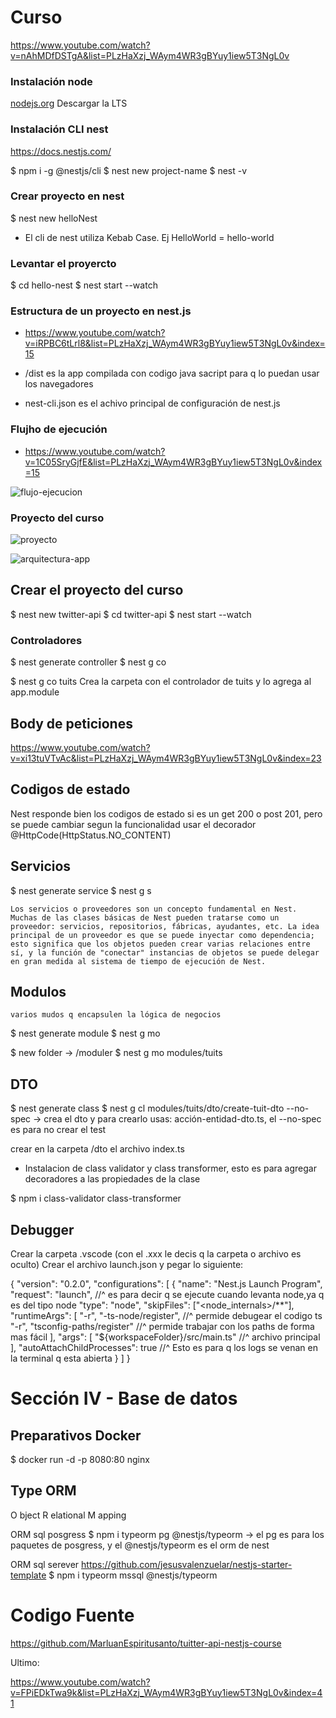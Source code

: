 # Curso

https://www.youtube.com/watch?v=nAhMDfDSTgA&list=PLzHaXzj_WAym4WR3gBYuy1iew5T3NgL0v

### Instalación node

[nodejs.org](https://nodejs.org/en)
Descargar la LTS

### Instalación CLI nest

https://docs.nestjs.com/


$ npm i -g @nestjs/cli
$ nest new project-name
$ nest -v

### Crear proyecto en nest

$ nest new helloNest

* El cli de nest utiliza Kebab Case. Ej HelloWorld = hello-world

### Levantar el proyercto

$ cd hello-nest
$ nest start --watch


### Estructura de un proyecto en nest.js
- https://www.youtube.com/watch?v=iRPBC6tLrl8&list=PLzHaXzj_WAym4WR3gBYuy1iew5T3NgL0v&index=15

* /dist es la app compilada con codigo java sacript para q lo puedan usar los navegadores

* nest-cli.json es el achivo principal de configuración de nest.js


### Flujho de ejecución 
- https://www.youtube.com/watch?v=1C05SryGjfE&list=PLzHaXzj_WAym4WR3gBYuy1iew5T3NgL0v&index=15

![flujo-ejecucion](/flujo-ejecucion.png "flujo-ejecucion")

    

### Proyecto del curso

![proyecto](/proyecto.png "proyecto")

![arquitectura-app](/arquitectura-app.png "arquitectura-app")
    


## Crear el proyecto del curso
$ nest new twitter-api
$ cd twitter-api
$ nest start --watch


### Controladores

$ nest generate controller
$ nest g co


$ nest g co tuits
Crea la carpeta con el controlador de tuits y lo agrega al app.module


## Body de peticiones

https://www.youtube.com/watch?v=xi13tuVTvAc&list=PLzHaXzj_WAym4WR3gBYuy1iew5T3NgL0v&index=23


## Codigos de estado

Nest responde bien los codigos de estado si es un get 200 o post 201, pero se puede cambiar segun la funcionalidad
usar el decorador @HttpCode(HttpStatus.NO_CONTENT)



## Servicios
$ nest generate service
$ nest g s


    Los servicios o proveedores son un concepto fundamental en Nest. Muchas de las clases básicas de Nest pueden tratarse como un proveedor: servicios, repositorios, fábricas, ayudantes, etc. La idea principal de un proveedor es que se puede inyectar como dependencia; esto significa que los objetos pueden crear varias relaciones entre sí, y la función de "conectar" instancias de objetos se puede delegar en gran medida al sistema de tiempo de ejecución de Nest.



## Modulos

    varios mudos q encapsulen la lógica de negocios

$ nest generate module
$ nest g mo


$ new folder -> /moduler
$ nest g mo modules/tuits



## DTO
$ nest generate class
$ nest g cl modules/tuits/dto/create-tuit-dto --no-spec -> crea el dto y para crearlo usas: acción-entidad-dto.ts, el --no-spec es para no crear el test

crear en la carpeta /dto el archivo index.ts


- Instalacion de class validator y class transformer, esto es para agregar decoradores a las propiedades de la clase

$ npm i class-validator class-transformer



## Debugger

Crear la carpeta .vscode (con el .xxx le decis q la carpeta o archivo es oculto) 
Crear el archivo launch.json y pegar lo siguiente:


{
    "version": "0.2.0",
    "configurations": [
        {
            "name": "Nest.js Launch Program",
            "request": "launch", //^ es para decir q se ejecute cuando levanta node,ya q es del tipo node
            "type": "node",
            "skipFiles": ["<node_internals>/**"],
            "runtimeArgs": [
                "-r",
                "-ts-node/register", //^ permide debugear el codigo ts
                "-r",
                "tsconfig-paths/register" //^ permide trabajar con los paths de forma mas fácil
            ],
            "args": [
                "${workspaceFolder}/src/main.ts" //^ archivo principal 
            ],
            "autoAttachChildProcesses": true  //^ Esto es para q los logs se venan en la terminal q esta abierta
        }
    ]
}


# Sección IV - Base de datos

## Preparativos Docker

$ docker run -d -p 8080:80 nginx




## Type ORM

O bject
R elational
M apping


ORM sql posgress
$ npm i typeorm pg @nestjs/typeorm  -> el pg es para los paquetes de posgress, y el @nestjs/typeorm es el orm de nest




ORM sql serever 
    https://github.com/jesusvalenzuelar/nestjs-starter-template
$ npm i typeorm mssql @nestjs/typeorm


# Codigo Fuente

https://github.com/MarluanEspiritusanto/tuitter-api-nestjs-course



Ultimo:

https://www.youtube.com/watch?v=FPiEDkTwa9k&list=PLzHaXzj_WAym4WR3gBYuy1iew5T3NgL0v&index=41